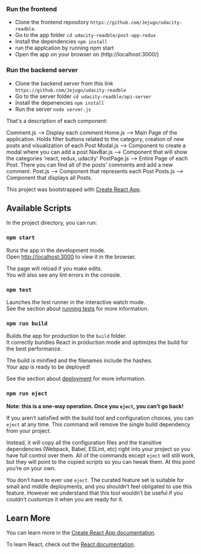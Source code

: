### Run the frontend

* Clone the frontend repository  `https://github.com/Jejugo/udacity-readble`.
* Go to the app folder  `cd udacity-readble/post-app-redux`
* Install the dependencies `npm install`
* run the applcation by running npm start
* Open the app on your browser on (http://localhost:3000/)

### Run the backend server

* Clone the backend server from this link `https://github.com/Jejugo/udacity-readble`
* Go to the server folder `cd udacity-readble/api-server`
* Install the depenencies `npm install`
* Run the server `node server.js`

That's a description of each component:

Comment.js --> Display each comment 
Home.js --> Main Page of the application. Holds filter buttons related to the category, creation of new posts and visualization of each Post
Modal.js --> Component to create a modal where you can add a post
NavBar.js --> Component that will show the categories 'react, redux, udacity'
PostPage.js --> Entire Page of each Post. There you can find all of the posts' comments and add a new comment.
Post.js --> Component that represents each Post
Posts.js --> Component that displays all Posts.



This project was bootstrapped with [Create React App](https://github.com/facebook/create-react-app).

## Available Scripts

In the project directory, you can run:

### `npm start`

Runs the app in the development mode.<br>
Open [http://localhost:3000](http://localhost:3000) to view it in the browser.

The page will reload if you make edits.<br>
You will also see any lint errors in the console.

### `npm test`

Launches the test runner in the interactive watch mode.<br>
See the section about [running tests](https://facebook.github.io/create-react-app/docs/running-tests) for more information.

### `npm run build`

Builds the app for production to the `build` folder.<br>
It correctly bundles React in production mode and optimizes the build for the best performance.

The build is minified and the filenames include the hashes.<br>
Your app is ready to be deployed!

See the section about [deployment](https://facebook.github.io/create-react-app/docs/deployment) for more information.

### `npm run eject`

**Note: this is a one-way operation. Once you `eject`, you can’t go back!**

If you aren’t satisfied with the build tool and configuration choices, you can `eject` at any time. This command will remove the single build dependency from your project.

Instead, it will copy all the configuration files and the transitive dependencies (Webpack, Babel, ESLint, etc) right into your project so you have full control over them. All of the commands except `eject` will still work, but they will point to the copied scripts so you can tweak them. At this point you’re on your own.

You don’t have to ever use `eject`. The curated feature set is suitable for small and middle deployments, and you shouldn’t feel obligated to use this feature. However we understand that this tool wouldn’t be useful if you couldn’t customize it when you are ready for it.

## Learn More

You can learn more in the [Create React App documentation](https://facebook.github.io/create-react-app/docs/getting-started).

To learn React, check out the [React documentation](https://reactjs.org/).
